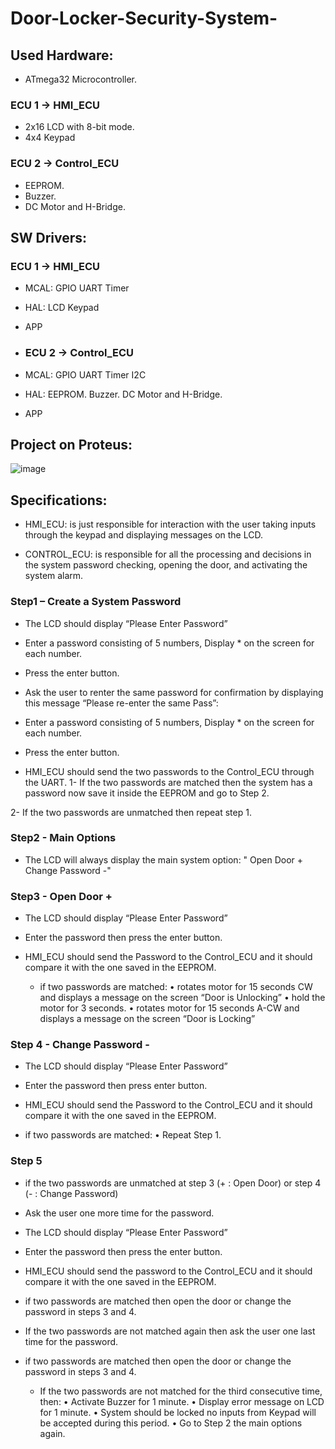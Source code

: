 # Door-Locker-Security-System-

## Used Hardware:
- ATmega32 Microcontroller.
  
### ECU 1 -> HMI_ECU
- 2x16 LCD with 8-bit mode.
- 4x4 Keypad

### ECU 2 -> Control_ECU
- EEPROM.
- Buzzer.
- DC Motor and H-Bridge.

## SW Drivers:
### ECU 1 -> HMI_ECU
- MCAL:
GPIO
UART
Timer

- HAL:
LCD
Keypad

- APP

- ### ECU 2 -> Control_ECU
- MCAL:
GPIO
UART
Timer
I2C

- HAL:
EEPROM.
Buzzer.
DC Motor and H-Bridge.

- APP


## Project on Proteus: 
![image](https://github.com/EsraaKhaledMostafa/Door-Locker-Security-System-/assets/87395019/0a1cfedb-ad2b-47ba-92ed-26ef81756284)


## Specifications:
- HMI_ECU: is just responsible for interaction with the user taking inputs through the keypad and displaying messages on the LCD.

- CONTROL_ECU: is responsible for all the processing and decisions in the system password
checking, opening the door, and activating the system alarm.

### Step1 – Create a System Password
- The LCD should display “Please Enter Password” 
- Enter a password consisting of 5 numbers, Display * on the screen for each number.
- Press the enter button.
- Ask the user to renter the same password for confirmation by displaying this message
“Please re-enter the same Pass”:
- Enter a password consisting of 5 numbers, Display * on the screen for each number.
- Press the enter button.
  
- HMI_ECU should send the two passwords to the Control_ECU through the UART.
1- If the two passwords are matched then the system has a password now save it
inside the EEPROM and go to Step 2.

2- If the two passwords are unmatched then repeat step 1.
 
### Step2 - Main Options
- The LCD will always display the main system option: " Open Door + Change Password -"

### Step3 - Open Door +
- The LCD should display “Please Enter Password” 
- Enter the password then press the enter button.
  
- HMI_ECU should send the Password to the Control_ECU and it should compare it
with the one saved in the EEPROM.

  - if two passwords are matched:
• rotates motor for 15 seconds CW and displays a message on the screen
“Door is Unlocking”
• hold the motor for 3 seconds.
• rotates motor for 15 seconds A-CW and displays a message on the screen
“Door is Locking”

### Step 4 - Change Password -
- The LCD should display “Please Enter Password”
- Enter the password then press enter button.
- HMI_ECU should send the Password to the Control_ECU and it should compare it
with the one saved in the EEPROM.

- if two passwords are matched:
• Repeat Step 1.

### Step 5
- if the two passwords are unmatched at step 3 (+ : Open Door) or step 4 (- : Change
Password)
- Ask the user one more time for the password.
- The LCD should display “Please Enter Password” 
- Enter the password then press the enter button.
- HMI_ECU should send the password to the Control_ECU and it should compare it
with the one saved in the EEPROM.

- if two passwords are matched then open the door or change the password in steps
3 and 4.
  
- If the two passwords are not matched again then ask the user one last time for the
password.

- if two passwords are matched then open the door or change the password in steps
3 and 4.

  - If the two passwords are not matched for the third consecutive time, then:
• Activate Buzzer for 1 minute.
• Display error message on LCD for 1 minute.
• System should be locked no inputs from Keypad will be accepted during
this period.
• Go to Step 2 the main options again.


